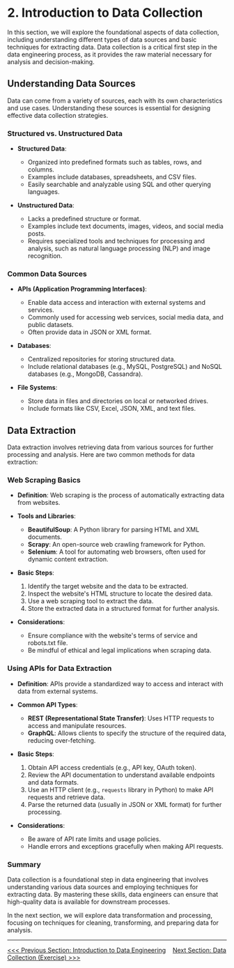 # 2. Introduction to Data Collection

In this section, we will explore the foundational aspects of data collection, including understanding different types of data sources and basic techniques for extracting data. Data collection is a critical first step in the data engineering process, as it provides the raw material necessary for analysis and decision-making.

## Understanding Data Sources

Data can come from a variety of sources, each with its own characteristics and use cases. Understanding these sources is essential for designing effective data collection strategies.

### Structured vs. Unstructured Data

- **Structured Data**: 
  - Organized into predefined formats such as tables, rows, and columns.
  - Examples include databases, spreadsheets, and CSV files.
  - Easily searchable and analyzable using SQL and other querying languages.

- **Unstructured Data**: 
  - Lacks a predefined structure or format.
  - Examples include text documents, images, videos, and social media posts.
  - Requires specialized tools and techniques for processing and analysis, such as natural language processing (NLP) and image recognition.

### Common Data Sources

- **APIs (Application Programming Interfaces)**:
  - Enable data access and interaction with external systems and services.
  - Commonly used for accessing web services, social media data, and public datasets.
  - Often provide data in JSON or XML format.

- **Databases**:
  - Centralized repositories for storing structured data.
  - Include relational databases (e.g., MySQL, PostgreSQL) and NoSQL databases (e.g., MongoDB, Cassandra).

- **File Systems**:
  - Store data in files and directories on local or networked drives.
  - Include formats like CSV, Excel, JSON, XML, and text files.

## Data Extraction

Data extraction involves retrieving data from various sources for further processing and analysis. Here are two common methods for data extraction:

### Web Scraping Basics

- **Definition**: Web scraping is the process of automatically extracting data from websites.
- **Tools and Libraries**: 
  - **BeautifulSoup**: A Python library for parsing HTML and XML documents.
  - **Scrapy**: An open-source web crawling framework for Python.
  - **Selenium**: A tool for automating web browsers, often used for dynamic content extraction.

- **Basic Steps**:
  1. Identify the target website and the data to be extracted.
  2. Inspect the website's HTML structure to locate the desired data.
  3. Use a web scraping tool to extract the data.
  4. Store the extracted data in a structured format for further analysis.

- **Considerations**:
  - Ensure compliance with the website's terms of service and robots.txt file.
  - Be mindful of ethical and legal implications when scraping data.

### Using APIs for Data Extraction

- **Definition**: APIs provide a standardized way to access and interact with data from external systems.
- **Common API Types**:
  - **REST (Representational State Transfer)**: Uses HTTP requests to access and manipulate resources.
  - **GraphQL**: Allows clients to specify the structure of the required data, reducing over-fetching.

- **Basic Steps**:
  1. Obtain API access credentials (e.g., API key, OAuth token).
  2. Review the API documentation to understand available endpoints and data formats.
  3. Use an HTTP client (e.g., `requests` library in Python) to make API requests and retrieve data.
  4. Parse the returned data (usually in JSON or XML format) for further processing.

- **Considerations**:
  - Be aware of API rate limits and usage policies.
  - Handle errors and exceptions gracefully when making API requests.

### Summary

Data collection is a foundational step in data engineering that involves understanding various data sources and employing techniques for extracting data. By mastering these skills, data engineers can ensure that high-quality data is available for downstream processes.

In the next section, we will explore data transformation and processing, focusing on techniques for cleaning, transforming, and preparing data for analysis.

---

[<<< Previous Section: Introduction to Data Engineering](1.%20Introduction%20to%20Data%20Engineering.md)    [Next Section: Data Collection (Exercise) >>>](2.%20Data%20Collection%20(Exercise).md)
